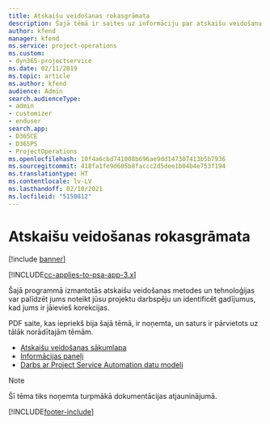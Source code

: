 ```yaml
---
title: Atskaišu veidošanas rokasgrāmata
description: Šajā tēmā ir saites uz informāciju par atskaišu veidošanu.
author: kfend
manager: kfend
ms.service: project-operations
ms.custom:
- dyn365-projectservice
ms.date: 02/11/2019
ms.topic: article
ms.author: kfend
audience: Admin
search.audienceType:
- admin
- customizer
- enduser
search.app:
- D365CE
- D365PS
- ProjectOperations
ms.openlocfilehash: 10f4a6cbd741008b696ae9dd147307413b5b7936
ms.sourcegitcommit: 418fa1fe9d605b8faccc2d5dee1b04b4e753f194
ms.translationtype: HT
ms.contentlocale: lv-LV
ms.lasthandoff: 02/10/2021
ms.locfileid: "5150812"
---
```

# <a name="reporting-guide"></a>Atskaišu veidošanas rokasgrāmata

[!include [banner](../../includes/psa-now-project-operations.md)]

[!INCLUDE[cc-applies-to-psa-app-3.x](../../includes/cc-applies-to-psa-app-3x.md)]

Šajā programmā izmantotās atskaišu veidošanas metodes un tehnoloģijas var palīdzēt jums noteikt jūsu projektu darbspēju un identificēt gadījumus, kad jums ir jāievieš korekcijas. 

PDF saite, kas iepriekš bija šajā tēmā, ir noņemta, un saturs ir pārvietots uz tālāk norādītajām tēmām.

- [Atskaišu veidošanas sākumlapa](../reports-reporting-dynamics-365-project-service.md)
- [Informācijas paneļi](../reports-dashboards.md)
- [Darbs ar Project Service Automation datu modeli](../reports-working-project-service-data-model.md)

> [!NOTE]
> Šī tēma tiks noņemta turpmākā dokumentācijas atjauninājumā. 


[!INCLUDE[footer-include](../../includes/footer-banner.md)]